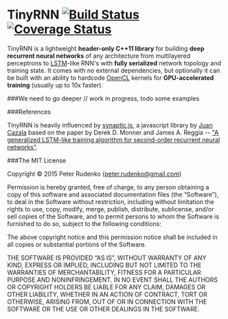 TinyRNN [![Build Status](https://travis-ci.org/peterrudenko/TinyRNN.svg?branch=master)](https://travis-ci.org/peterrudenko/TinyRNN?branch=master) [![Coverage Status](https://coveralls.io/repos/peterrudenko/TinyRNN/badge.svg?branch=master&service=github)](https://coveralls.io/github/peterrudenko/TinyRNN?branch=master)
========

TinyRNN is a lightweight **header-only C++11 library** for building **deep recurrent neural networks** of any architecture from multilayered perceptrons to [LSTM](https://en.wikipedia.org/wiki/Long_short-term_memory)-like RNN's with **fully serialized** network topology and training state. It comes with no external dependencies, but optionally it can be built with an ability to hardcode [OpenCL](https://en.wikipedia.org/wiki/OpenCL) kernels for **GPU-accelerated training** (usually up to 10x faster).

###We need to go deeper
// work in progress, todo some examples

###References

TinyRNN is heavily influenced by [synaptic.js](https://github.com/cazala/synaptic), a javascript library by [Juan Cazala](http://juancazala.com/) based on the paper by Derek D. Monner and James A. Reggia -- ["A generalized LSTM-like training algorithm for second-order recurrent neural networks"](http://www.overcomplete.net/papers/nn2012.pdf).

###The MIT License

Copyright © 2015 Peter Rudenko (peter.rudenko@gmail.com)

Permission is hereby granted, free of charge, to any person
obtaining a copy of this software and associated documentation
files (the “Software”), to deal in the Software without
restriction, including without limitation the rights to use,
copy, modify, merge, publish, distribute, sublicense, and/or sell
copies of the Software, and to permit persons to whom the
Software is furnished to do so, subject to the following
conditions:

The above copyright notice and this permission notice shall be
included in all copies or substantial portions of the Software.

THE SOFTWARE IS PROVIDED “AS IS”, WITHOUT WARRANTY OF ANY KIND,
EXPRESS OR IMPLIED, INCLUDING BUT NOT LIMITED TO THE WARRANTIES
OF MERCHANTABILITY, FITNESS FOR A PARTICULAR PURPOSE AND
NONINFRINGEMENT. IN NO EVENT SHALL THE AUTHORS OR COPYRIGHT
HOLDERS BE LIABLE FOR ANY CLAIM, DAMAGES OR OTHER LIABILITY,
WHETHER IN AN ACTION OF CONTRACT, TORT OR OTHERWISE, ARISING
FROM, OUT OF OR IN CONNECTION WITH THE SOFTWARE OR THE USE OR
OTHER DEALINGS IN THE SOFTWARE.
